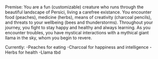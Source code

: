 Premise:
You are a fun (customizable) creature who runs through the beautiful
landscape of Persici, living a carefree existance. You encounter food
(peaches), medicine (herbs), means of creativity (charcoal pencils), 
and threats to your wellbeing (bees and thunderstorms). Throughout
your journey, you fight to stay happy and healthy and always learning.
As you encounter troubles, you have mystical interactions with a 
mythical giant llama in the sky, whom you begin to revere. <More to come>


Currently:
-Peaches for eating
-Charcoal for happiness and intelligence
-Herbs for health
-Llama tbd

